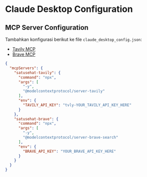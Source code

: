 # Claude Desktop Configuration

## MCP Server Configuration
Tambahkan konfigurasi berikut ke file `claude_desktop_config.json`:

- [Tavily MCP](https://github.com/tavily-ai/tavily-mcp)
- [Brave MCP](https://github.com/brave/brave-search-mcp-server)

```json
{
  "mcpServers": {
    "satusehat-tavily": {
      "command": "npx",
      "args": [
        "-y",
        "@modelcontextprotocol/server-tavily"
      ],
      "env": {
        "TAVILY_API_KEY": "tvly-YOUR_TAVILY_API_KEY_HERE"
      }
    },
    "satusehat-brave": {
      "command": "npx", 
      "args": [
        "-y",
        "@modelcontextprotocol/server-brave-search"
      ],
      "env": {
        "BRAVE_API_KEY": "YOUR_BRAVE_API_KEY_HERE"
      }
    }
  }
}
```

